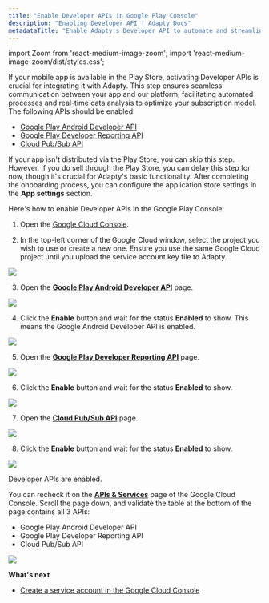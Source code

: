 ```yaml
---
title: "Enable Developer APIs in Google Play Console"
description: "Enabling Developer API | Adapty Docs"
metadataTitle: "Enable Adapty's Developer API to automate and streamline subscription management in your app."
---
```


import Zoom from 'react-medium-image-zoom';
import 'react-medium-image-zoom/dist/styles.css';

If your mobile app is available in the Play Store, activating Developer APIs is crucial for integrating it with Adapty. This step ensures seamless communication between your app and our platform, facilitating automated processes and real-time data analysis to optimize your subscription model. The following APIs should be enabled:

- [Google Play Android Developer API](https://console.cloud.google.com/apis/library/androidpublisher.googleapis.com)
- [Google Play Developer Reporting API](https://console.cloud.google.com/apis/library/playdeveloperreporting.googleapis.com)
- [Cloud Pub/Sub API](https://console.cloud.google.com/marketplace/product/google/pubsub.googleapis.com)

If your app isn't distributed via the Play Store, you can skip this step. However, if you do sell through the Play Store, you can delay this step for now, though it's crucial for Adapty's basic functionality. After completing the onboarding process, you can configure the application store settings in the **App settings** section.

Here's how to enable Developer APIs in the Google Play Console:

1. Open the [Google Cloud Console](https://console.cloud.google.com/). 

2. In the top-left corner of the Google Cloud window, select the project you wish to use or create a new one. Ensure you use the same Google Cloud project until you upload the service account key file to Adapty.

   

<Zoom>
  <img src={require('./img/fd66a11-google_cloud_project.webp').default}
  style={{
    border: '1px solid #727272', /* border width and color */
    width: '700px', /* image width */
    display: 'block', /* for alignment */
    margin: '0 auto' /* center alignment */
  }}
/>
</Zoom>




3. Open the [**Google Play Android Developer API**](https://console.cloud.google.com/apis/library/androidpublisher.googleapis.com) page. 

   

<Zoom>
  <img src={require('./img/f754f72-google_play_api.webp').default}
  style={{
    border: '1px solid #727272', /* border width and color */
    width: '700px', /* image width */
    display: 'block', /* for alignment */
    margin: '0 auto' /* center alignment */
  }}
/>
</Zoom>




4. Click the **Enable** button and wait for the status **Enabled** to show. This means the Google Android Developer API is enabled.

   

<Zoom>
  <img src={require('./img/d47ed14-google_play_api_create_credentials.webp').default}
  style={{
    border: '1px solid #727272', /* border width and color */
    width: '700px', /* image width */
    display: 'block', /* for alignment */
    margin: '0 auto' /* center alignment */
  }}
/>
</Zoom>




5. Open the [**Google Play Developer Reporting API**](https://console.cloud.google.com/apis/library/playdeveloperreporting.googleapis.com) page.

   

<Zoom>
  <img src={require('./img/966cf73-Google_play_developer_reporting_api.webp').default}
  style={{
    border: '1px solid #727272', /* border width and color */
    width: '700px', /* image width */
    display: 'block', /* for alignment */
    margin: '0 auto' /* center alignment */
  }}
/>
</Zoom>




6. Click the **Enable** button and wait for the status **Enabled** to show.

   

<Zoom>
  <img src={require('./img/e776d77-Google_play_developer_reporting_api_enabled.webp').default}
  style={{
    border: '1px solid #727272', /* border width and color */
    width: '700px', /* image width */
    display: 'block', /* for alignment */
    margin: '0 auto' /* center alignment */
  }}
/>
</Zoom>




7. Open the [**Cloud Pub/Sub API**](https://console.cloud.google.com/marketplace/product/google/pubsub.googleapis.com) page.

   

<Zoom>
  <img src={require('./img/b13f609-enable_Cloud_Pub_Sub_API.webp').default}
  style={{
    border: '1px solid #727272', /* border width and color */
    width: '700px', /* image width */
    display: 'block', /* for alignment */
    margin: '0 auto' /* center alignment */
  }}
/>
</Zoom>




8. Click the **Enable** button and wait for the status **Enabled** to show.

   

<Zoom>
  <img src={require('./img/3f45602-Cloud_Pub_Sub_API_enabled.webp').default}
  style={{
    border: '1px solid #727272', /* border width and color */
    width: '700px', /* image width */
    display: 'block', /* for alignment */
    margin: '0 auto' /* center alignment */
  }}
/>
</Zoom>




Developer APIs are enabled.

You can recheck it on the [**APIs & Services**](https://console.cloud.google.com/apis/dashboard) page of the Google Cloud Console. Scroll the page down, and validate the table at the bottom of the page contains all 3 APIs:

- Google Play Android Developer API
- Google Play Developer Reporting API
- Cloud Pub/Sub API


<Zoom>
  <img src={require('./img/b81d174-google_enabled_api.webp').default}
  style={{
    border: '1px solid #727272', /* border width and color */
    width: '700px', /* image width */
    display: 'block', /* for alignment */
    margin: '0 auto' /* center alignment */
  }}
/>
</Zoom>

**What's next**

- [Create a service account in the Google Cloud Console](create-service-account)
